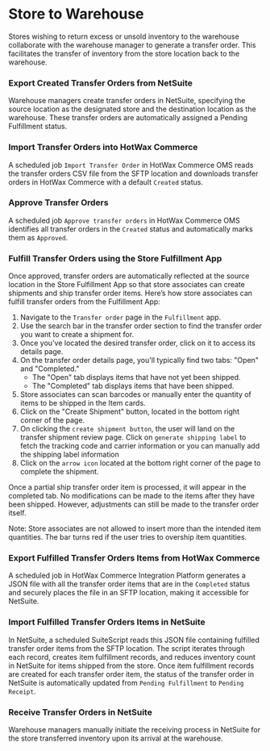 # Store to Warehouse

Stores wishing to return excess or unsold inventory to the warehouse collaborate with the warehouse manager to generate a transfer order. This facilitates the transfer of inventory from the store location back to the warehouse.

### Export Created Transfer Orders from NetSuite

Warehouse managers create transfer orders in NetSuite, specifying the source location as the designated store and the destination location as the warehouse. These transfer orders are automatically assigned a Pending Fulfillment status.

### Import Transfer Orders into HotWax Commerce

A scheduled job `Import Transfer Order` in HotWax Commerce OMS reads the transfer orders CSV file from the SFTP location and downloads transfer orders in HotWax Commerce with a default `Created` status.

### Approve Transfer Orders

A scheduled job `Approve transfer orders` in HotWax Commerce OMS identifies all transfer orders in the `Created` status and automatically marks them as `Approved`.

### Fulfill Transfer Orders using the Store Fulfillment App

Once approved, transfer orders are automatically reflected at the source location in the Store Fulfillment App so that store associates can create shipments and ship transfer order items. Here’s how store associates can fulfill transfer orders from the Fulfillment App:

1. Navigate to the `Transfer order` page in the `Fulfillment` app.
2. Use the search bar in the transfer order section to find the transfer order you want to create a shipment for.
3. Once you've located the desired transfer order, click on it to access its details page.
4. On the transfer order details page, you'll typically find two tabs: "Open" and "Completed."
    - The "Open" tab displays items that have not yet been shipped.
    - The "Completed" tab displays items that have been shipped.
5. Store associates can scan barcodes or manually enter the quantity of items to be shipped in the Item cards.
6. Click on the "Create Shipment" button, located in the bottom right corner of the page.
7. On clicking the `create shipment button`, the user will land on the transfer shipment review page. Click on `generate shipping label` to fetch the tracking code and carrier information or you can manually add the shipping label information
8. Click on the `arrow icon` located at the bottom right corner of the page to complete the shipment.

Once a partial ship transfer order item is processed, it will appear in the completed tab. No modifications can be made to the items after they have been shipped. However, adjustments can still be made to the transfer order itself.

Note: Store associates are not allowed to insert more than the intended item quantities. The bar turns red if the user tries to overship item quantities.

### Export Fulfilled Transfer Orders Items from HotWax Commerce

A scheduled job in HotWax Commerce Integration Platform generates a JSON file with all the transfer order items that are in the `Completed` status and securely places the file in an SFTP location, making it accessible for NetSuite.


### Import Fulfilled Transfer Orders Items in NetSuite

In NetSuite, a scheduled SuiteScript reads this JSON file containing fulfilled transfer order items from the SFTP location. The script iterates through each record, creates item fulfillment records, and reduces inventory count in NetSuite for items shipped from the store. Once item fulfillment records are created for each transfer order item, the status of the transfer order in NetSuite is automatically updated from `Pending Fulfillment` to `Pending Receipt`.


### Receive Transfer Orders in NetSuite

Warehouse managers manually initiate the receiving process in NetSuite for the store transferred inventory upon its arrival at the warehouse.
